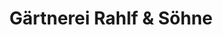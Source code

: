 ---
title: "Gärtnerei Rahlf & Söhne"
url: /scharbeutz/gaertnerei-rahlf-und-soehne/
shop: Garten-Center
---
